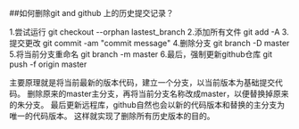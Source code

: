 ##如何删除git and github 上的历史提交记录？

1.尝试运行 git checkout --orphan lastest_branch
2.添加所有文件 git add -A
3.提交更改 git commit -am "commit message"
4.删除分支 git branch -D master
5.将当前分支重命名 git branch -m master
6.最后，强制更新github仓库 git push -f origin master

主要原理就是将当前最新的版本代码，建立一个分支，以当前版本为基础提交代码。
删除原来的master主分支，再将当前分支名称改成master，以便替换掉原来的朱分支。
最后更新远程库，github自然也会以新的代码版本和替换的主分支为唯一的代码版本。
这样就实现了删除所有历史版本的目的。
